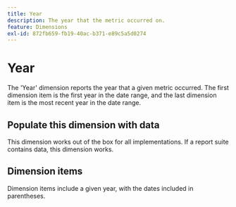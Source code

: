 ```yaml
---
title: Year
description: The year that the metric occurred on.
feature: Dimensions
exl-id: 872fb659-fb19-40ac-b371-e89c5a5d0274
---
```

# Year

The 'Year' dimension reports the year that a given metric occurred. The first dimension item is the first year in the date range, and the last dimension item is the most recent year in the date range.

## Populate this dimension with data

This dimension works out of the box for all implementations. If a report suite contains data, this dimension works.

## Dimension items

Dimension items include a given year, with the dates included in parentheses.
